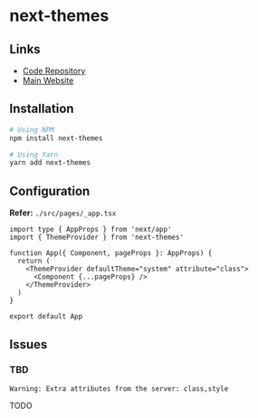 # next-themes

## Links

- [Code Repository](https://github.com/pacocoursey/next-themes)
- [Main Website](https://next-themes-example.vercel.app)

## Installation

```sh
# Using NPM
npm install next-themes

# Using Yarn
yarn add next-themes
```

## Configuration

**Refer:** `./src/pages/_app.tsx`

```tsx
import type { AppProps } from 'next/app'
import { ThemeProvider } from 'next-themes'

function App({ Component, pageProps }: AppProps) {
  return (
    <ThemeProvider defaultTheme="system" attribute="class">
      <Component {...pageProps} />
    </ThemeProvider>
  )
}

export default App
```

## Issues

### TBD

```log
Warning: Extra attributes from the server: class,style
```

TODO

<!--
<html suppressHydrationWarning />
-->
